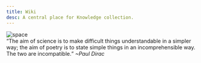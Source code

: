 ```yaml
---
title: Wiki
desc: A central place for Knowledge collection.
---
```

<div class="cover-image-container">
<img src="https://wallpapers.com/images/featured-full/black-and-white-space-x1nvtocshb6mk05t.jpg" alt="space" class="cover-image"></div>
<q>The aim of science is to make difficult things understandable in a simpler way; the aim of poetry is to state simple things in an incomprehensible way. The two are incompatible.</q> 
<cite>~Paul Dirac</cite>
